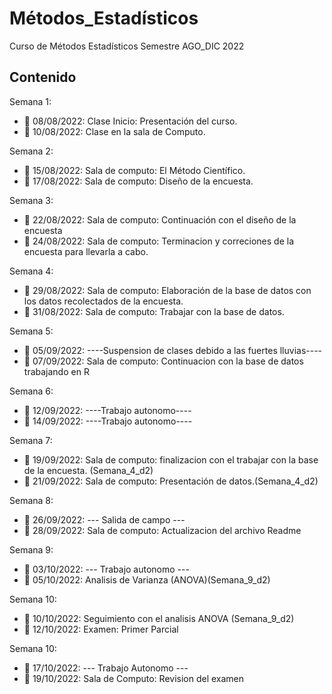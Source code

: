 # Métodos_Estadísticos
Curso de Métodos Estadísticos Semestre AGO_DIC 2022

## Contenido
Semana 1:

+ :dart: 08/08/2022: Clase Inicio: Presentación del curso.
+ :dart: 10/08/2022: Clase en la sala de Computo.

Semana 2:

+ :dart: 15/08/2022: Sala de computo: El Método Científico.
+ :dart: 17/08/2022: Sala de computo: Diseño de la encuesta.

Semana 3:

+ :dart: 22/08/2022: Sala de computo: Continuación con el diseño de la encuesta 
+ :dart: 24/08/2022: Sala de computo: Terminacion y correciones de la encuesta para llevarla a cabo.

Semana 4:

+ :dart: 29/08/2022: Sala de computo: Elaboración de la base de datos con los datos recolectados de la encuesta. 
+ :dart: 31/08/2022: Sala de computo: Trabajar con la base de datos.

Semana 5:

+ :dart: 05/09/2022: ----Suspension de clases debido a las fuertes lluvias----
+ :dart: 07/09/2022: Sala de computo: Continuacion con la base de datos trabajando en R

Semana 6:

+ :dart: 12/09/2022: ----Trabajo autonomo----
+ :dart: 14/09/2022: ----Trabajo autonomo----

Semana 7:

+ :dart: 19/09/2022: Sala de computo: finalizacion con el trabajar con la base de la encuesta. (Semana_4_d2)
+ :dart: 21/09/2022: Sala de computo: Presentación de datos.(Semana_4_d2)

Semana 8:

+ :dart: 26/09/2022: --- Salida de campo ---
+ :dart: 28/09/2022: Sala de computo: Actualizacion del archivo Readme

Semana 9:

+ :dart: 03/10/2022: --- Trabajo autonomo ---
+ :dart: 05/10/2022: Analisis de Varianza (ANOVA)(Semana_9_d2)

Semana 10:

+ :dart: 10/10/2022: Seguimiento con el analisis ANOVA (Semana_9_d2)
+ :dart: 12/10/2022: Examen: Primer Parcial

Semana 10:

+ :dart: 17/10/2022: --- Trabajo Autonomo --- 
+ :dart: 19/10/2022: Sala de Computo: Revision del examen
